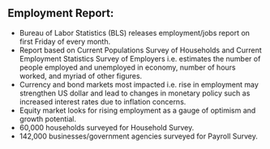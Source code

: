 ## Employment Report:
- Bureau of Labor Statistics (BLS) releases employment/jobs report on first Friday of every month.
- Report based on Current Populations Survey of Households and Current Employment Statistics Survey of Employers i.e. estimates the number of people employed and unemployed in economy, number of hours worked, and myriad of other figures.
- Currency and bond markets most impacted i.e. rise in employment may strengthen US dollar and lead to changes in monetary policy such as increased interest rates due to inflation concerns.
- Equity market looks for rising employment as a gauge of optimism and growth potential.
- 60,000 households surveyed for Household Survey.
- 142,000 businesses/government agencies surveyed for Payroll Survey.
